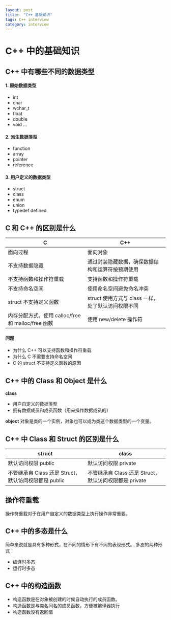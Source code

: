 ```yaml
---
layout: post
title:  "C++ 基础知识"
tags: C++ interview
category: interview 
---
```


# C++ 中的基础知识

## C++ 中有哪些不同的数据类型
#### 1. 原始数据类型
- int
- char
- wchar_t
- float
- double
- void
...

#### 2. 派生数据类型
- function
- array
- pointer
- reference

#### 3. 用户定义的数据类型
- struct
- class
- enum
- union
- typedef defined 

## C 和 C++ 的区别是什么


| C                                                 | C++                                               |
|---------------------------------------------------|---------------------------------------------------|
| 面向过程                                          | 面向对象                                          |
| 不支持数据隐藏                                    | 通过封装隐藏数据，确保数据结构和运算符按预期使用   |
| 不支持函数和操作符重载                            | 支持函数和操作符重载                              |
| 不支持命名空间                                    | 使用命名空间避免命名冲突                          |
| struct 不支持定义函数                             | struct 使用方式与 class 一样，处了默认访问权限不同 |
| 内存分配方式，使用 calloc/free 和 malloc/free 函数 | 使用 new/delete 操作符                            |

#### 问题
- 为什么 C++ 可以支持函数和操作符重载
- 为什么 C 不需要支持命名空间
- C 的 struct 不支持定义函数的原因

## C++ 中的 Class 和 Object 是什么
**class**
- 用户自定义的数据类型
- 拥有数据成员和成员函数（用来操作数据成员的）

**object**
对象是类的一个实例，对象也可以成为类这个数据类型的一个变量。

## C++ 中 Class 和 Struct 的区别是什么
| struct                                                | class                                                  |
|-------------------------------------------------------|--------------------------------------------------------|
| 默认访问权限 public                                   | 默认访问权限 private                                   |
| 不管继承自 Class 还是 Struct， 默认访问权限都是 public | 不管继承自 Class 还是 Struct， 默认访问权限都是 private |

## 操作符重载
操作符重载对于在用户自定义的数据类型上执行操作非常重要。

## C++ 中的多态是什么
简单来说就是具有多种形式，在不同的情形下有不同的表现形式。
多态的两种形式：
- 编译时多态
- 运行时多态

## C++ 中的构造函数
- 构造函数是在对象被创建的时候自动执行的成员函数。
- 构造函数是与类名同名的成员函数，方便被编译器执行
- 构造函数没有返回值